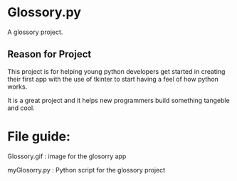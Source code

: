 # Glossory.py
A glossory project.

## Reason for Project 
This project is for helping young python developers get started in creating their first app 
with the use of tkinter to start having a feel of how python works.

It is a great project and it helps new programmers build something tangeble and cool.

# File guide:

Glossory.gif : image for the glosorry app

myGlosorry.py : Python script for the glossory project





